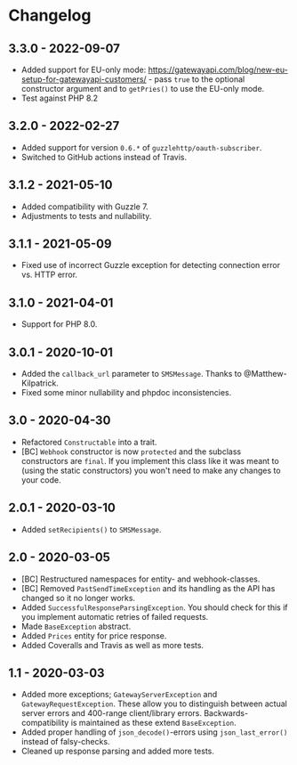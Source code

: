 # Changelog

## 3.3.0 - 2022-09-07

* Added support for EU-only mode: https://gatewayapi.com/blog/new-eu-setup-for-gatewayapi-customers/ - pass `true` to
  the optional constructor argument and to `getPries()` to use the EU-only mode.
* Test against PHP 8.2

## 3.2.0 - 2022-02-27

* Added support for version `0.6.*` of `guzzlehttp/oauth-subscriber`.
* Switched to GitHub actions instead of Travis.

## 3.1.2 - 2021-05-10

* Added compatibility with Guzzle 7.
* Adjustments to tests and nullability.

## 3.1.1 - 2021-05-09

* Fixed use of incorrect Guzzle exception for detecting connection error vs. HTTP error.

## 3.1.0 - 2021-04-01

* Support for PHP 8.0.

## 3.0.1 - 2020-10-01

* Added the `callback_url` parameter to `SMSMessage`. Thanks to @Matthew-Kilpatrick.
* Fixed some minor nullability and phpdoc inconsistencies.

## 3.0 - 2020-04-30

* Refactored `Constructable` into a trait.
* [BC] `Webhook` constructor is now `protected` and the subclass constructors are `final`. If you implement this class
  like it was meant to (using the static constructors) you won't need to make any changes to your code.

## 2.0.1 - 2020-03-10

* Added `setRecipients()` to `SMSMessage`.

## 2.0 - 2020-03-05

* [BC] Restructured namespaces for entity- and webhook-classes.
* [BC] Removed `PastSendTimeException` and its handling as the API has changed so it no longer works.
* Added `SuccessfulResponseParsingException`. You should check for this if you implement automatic retries of failed
  requests.
* Made `BaseException` abstract.
* Added `Prices` entity for price response.
* Added Coveralls and Travis as well as more tests.

## 1.1 - 2020-03-03

* Added more exceptions; `GatewayServerException` and `GatewayRequestException`. These allow you to distinguish between
  actual server errors and 400-range client/library errors. Backwards-compatibility is maintained as these
  extend `BaseException`.
* Added proper handling of `json_decode()`-errors using `json_last_error()` instead of falsy-checks.
* Cleaned up response parsing and added more tests.
